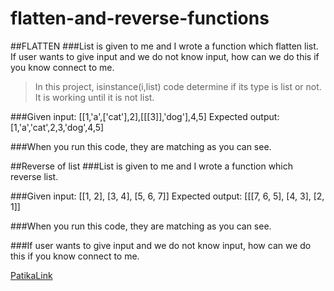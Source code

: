 # flatten-and-reverse-functions

##FLATTEN
###List is given to me and I wrote a function which flatten list. If user wants to give input and we do not know input, how can we do this if you know connect to me.


>In this project, isinstance(i,list) code determine if its type is list or not. It is working until it is not list.

###Given input: [[1,'a',['cat'],2],[[[3]],'dog'],4,5] Expected output: [1,'a','cat',2,3,'dog',4,5]

###When you run this code, they are matching as you can see.

##Reverse of list
###List is given to me and I wrote a function which reverse list.

###Given input: [[1, 2], [3, 4], [5, 6, 7]] Expected output: [[[7, 6, 5], [4, 3], [2, 1]]

###When you run this code, they are matching as you can see.

###If user wants to give input and we do not know input, how can we do this if you know connect to me.

[PatikaLink](https://www.patika.dev/tr)